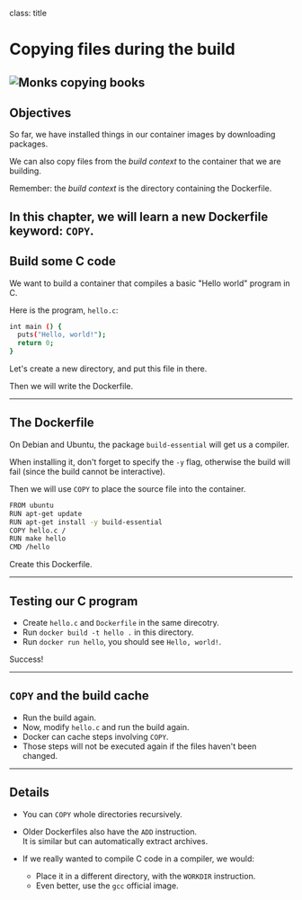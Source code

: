 
class: title

# Copying files during the build

![Monks copying books](Copying_Files_During_Build/copy.jpg)
---


## Objectives

So far, we have installed things in our container images
by downloading packages.

We can also copy files from the *build context* to the
container that we are building.

Remember: the *build context* is the directory containing
the Dockerfile.

In this chapter, we will learn a new Dockerfile keyword: `COPY`.
---
## Build some C code

We want to build a container that compiles a basic "Hello world" program in C.

Here is the program, `hello.c`:

```bash
int main () {
  puts("Hello, world!");
  return 0;
}
```

Let's create a new directory, and put this file in there.

Then we will write the Dockerfile.

---
## The Dockerfile

On Debian and Ubuntu, the package `build-essential` will get us a compiler.

When installing it, don't forget to specify the `-y` flag, otherwise the build will fail (since the build cannot be interactive).

Then we will use `COPY` to place the source file into the container.

```bash
FROM ubuntu
RUN apt-get update
RUN apt-get install -y build-essential
COPY hello.c /
RUN make hello
CMD /hello
```

Create this Dockerfile.

---
## Testing our C program

* Create `hello.c` and `Dockerfile` in the same direcotry.
* Run `docker build -t hello .` in this directory.
* Run `docker run hello`, you should see `Hello, world!`.

Success!

---
## `COPY` and the build cache

* Run the build again.
* Now, modify `hello.c` and run the build again.
* Docker can cache steps involving `COPY`.
* Those steps will not be executed again if the files haven't been changed.

---
## Details

* You can `COPY` whole directories recursively.
* Older Dockerfiles also have the `ADD` instruction.
  <br/>It is similar but can automatically extract archives.
* If we really wanted to compile C code in a compiler, we would:

  * Place it in a different directory, with the `WORKDIR` instruction.
  * Even better, use the `gcc` official image.
